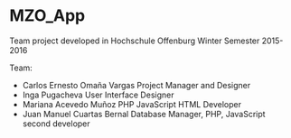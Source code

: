 # MZO_App
Team project developed in Hochschule Offenburg Winter Semester 2015-2016

Team:
- Carlos Ernesto Omaña Vargas   Project Manager and Designer
- Inga Pugacheva                User Interface Designer
- Mariana Acevedo Muñoz         PHP JavaScript HTML Developer
- Juan Manuel Cuartas Bernal    Database Manager, PHP, JavaScript second developer
